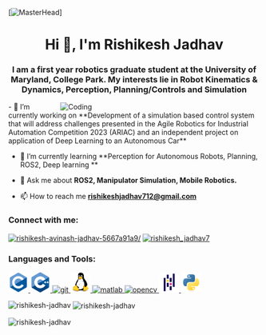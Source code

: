 [![MasterHead](https://github.com/Rishikesh-Jadhav/ARIAC_2023/blob/main/Ariac_workfloor.png)]
<h1 align="center">Hi 👋, I'm Rishikesh Jadhav</h1>
<h3 align="center">I am a first year robotics graduate student at the University of Maryland, College Park. My interests lie in Robot Kinematics & Dynamics, Perception, Planning/Controls and Simulation</h3>
<img align="right" alt="Coding" width="400" src="https://cdn.dribbble.com/users/1162077/screenshots/3848914/programmer.gif">
- 🔭 I’m currently working on **Development of a simulation based control system that will address challenges presented in the Agile Robotics for Industrial Automation Competition 2023 (ARIAC) and an independent project on application of Deep Learning to an Autonomous Car**

- 🌱 I’m currently learning **Perception for Autonomous Robots, Planning, ROS2, Deep learning **

- 💬 Ask me about **ROS2, Manipulator Simulation, Mobile Robotics.**

- 📫 How to reach me **rishikeshjadhav712@gmail.com**

<h3 align="left">Connect with me:</h3>
<p align="left">
<a href="https://linkedin.com/in/rishikesh-avinash-jadhav-5667a91a9/" target="blank"><img align="center" src="https://raw.githubusercontent.com/rahuldkjain/github-profile-readme-generator/master/src/images/icons/Social/linked-in-alt.svg" alt="rishikesh-avinash-jadhav-5667a91a9/" height="30" width="40" /></a>
<a href="https://instagram.com/rishikesh_jadhav7" target="blank"><img align="center" src="https://raw.githubusercontent.com/rahuldkjain/github-profile-readme-generator/master/src/images/icons/Social/instagram.svg" alt="rishikesh_jadhav7" height="30" width="40" /></a>
</p>

<h3 align="left">Languages and Tools:</h3>
<p align="left"> <a href="https://www.cprogramming.com/" target="_blank" rel="noreferrer"> <img src="https://raw.githubusercontent.com/devicons/devicon/master/icons/c/c-original.svg" alt="c" width="40" height="40"/> </a> <a href="https://www.w3schools.com/cpp/" target="_blank" rel="noreferrer"> <img src="https://raw.githubusercontent.com/devicons/devicon/master/icons/cplusplus/cplusplus-original.svg" alt="cplusplus" width="40" height="40"/> </a> <a href="https://git-scm.com/" target="_blank" rel="noreferrer"> <img src="https://www.vectorlogo.zone/logos/git-scm/git-scm-icon.svg" alt="git" width="40" height="40"/> </a> <a href="https://www.linux.org/" target="_blank" rel="noreferrer"> <img src="https://raw.githubusercontent.com/devicons/devicon/master/icons/linux/linux-original.svg" alt="linux" width="40" height="40"/> </a> <a href="https://www.mathworks.com/" target="_blank" rel="noreferrer"> <img src="https://upload.wikimedia.org/wikipedia/commons/2/21/Matlab_Logo.png" alt="matlab" width="40" height="40"/> </a> <a href="https://opencv.org/" target="_blank" rel="noreferrer"> <img src="https://www.vectorlogo.zone/logos/opencv/opencv-icon.svg" alt="opencv" width="40" height="40"/> </a> <a href="https://pandas.pydata.org/" target="_blank" rel="noreferrer"> <img src="https://raw.githubusercontent.com/devicons/devicon/2ae2a900d2f041da66e950e4d48052658d850630/icons/pandas/pandas-original.svg" alt="pandas" width="40" height="40"/> </a> <a href="https://www.python.org" target="_blank" rel="noreferrer"> <img src="https://raw.githubusercontent.com/devicons/devicon/master/icons/python/python-original.svg" alt="python" width="40" height="40"/> </a> </p>

<p><img align="left" src="https://github-readme-stats.vercel.app/api/top-langs?username=rishikesh-jadhav&show_icons=true&locale=en&layout=compact" alt="rishikesh-jadhav" /></p>

<p>&nbsp;<img align="center" src="https://github-readme-stats.vercel.app/api?username=rishikesh-jadhav&show_icons=true&locale=en" alt="rishikesh-jadhav" /></p>

<p><img align="center" src="https://github-readme-streak-stats.herokuapp.com/?user=rishikesh-jadhav&" alt="rishikesh-jadhav" /></p>
